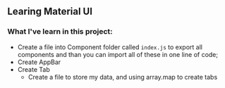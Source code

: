 ## Learing Material UI

### What I've learn in this project:
 - Create a file into Component folder called `index.js` to export all components and than you can import all of these in one line of code;
 - Create AppBar
 - Create Tab
    - Create a file to store my data, and using array.map to create tabs
